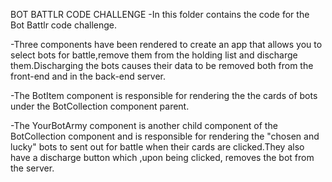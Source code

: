 BOT BATTLR CODE CHALLENGE
-In this folder contains the code for the Bot Battlr code challenge.

-Three components have been rendered to create an app that allows you to select 
 bots for battle,remove them from the holding list and discharge them.Discharging
 the bots causes their data to be removed both from the front-end and in the 
 back-end server.

-The BotItem component is responsible for rendering the the cards of bots under the
 BotCollection component parent.

-The YourBotArmy component is another child component of the BotCollection     component and is responsible for rendering the "chosen and lucky" bots to sent out
for battle when their cards are clicked.They also have a discharge button which ,upon being clicked, removes the bot from the server.


